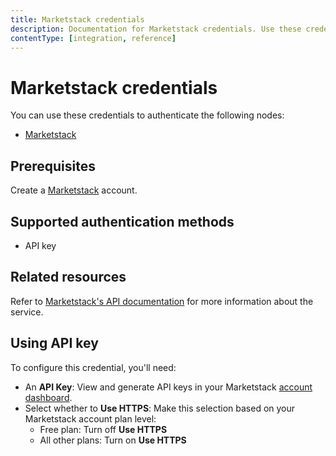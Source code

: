 ```yaml
---
title: Marketstack credentials
description: Documentation for Marketstack credentials. Use these credentials to authenticate Marketstack in n8n, a workflow automation platform.
contentType: [integration, reference]
---
```


# Marketstack credentials

You can use these credentials to authenticate the following nodes:

- [Marketstack](/integrations/builtin/app-nodes/n8n-nodes-base.marketstack.md)

## Prerequisites

Create a [Marketstack](https://marketstack.com/) account.

## Supported authentication methods

- API key

## Related resources

Refer to [Marketstack's API documentation](https://marketstack.com/documentation) for more information about the service.

## Using API key

To configure this credential, you'll need:

- An **API Key**: View and generate API keys in your Marketstack [account dashboard](https://marketstack.com/dashboard).
- Select whether to **Use HTTPS**: Make this selection based on your Marketstack account plan level:
    - Free plan: Turn off **Use HTTPS**
    - All other plans: Turn on **Use HTTPS**

